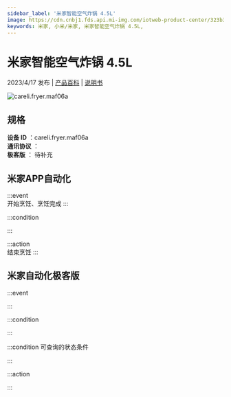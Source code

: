 ```yaml
---
sidebar_label: '米家智能空气炸锅 4.5L'
image: https://cdn.cnbj1.fds.api.mi-img.com/iotweb-product-center/323b39c2945bf6dd065b164f79507b63_1668047432597.png?GalaxyAccessKeyId=AKVGLQWBOVIRQ3XLEW&Expires=9223372036854775807&Signature=Z4cjalaS4XYazcP7wbYJgi2AB04=
keywords: 米家, 小米/米家, 米家智能空气炸锅 4.5L, 
---
```

# 米家智能空气炸锅 4.5L

2023/4/17 发布 | [产品百科](https://home.mi.com/webapp/content/baike/product/index.html?model=careli.fryer.maf06a/) | [说明书](https://home.mi.com/views/introduction.html?model=careli.fryer.maf06a&region=cn)

![careli.fryer.maf06a](https://cdn.cnbj1.fds.api.mi-img.com/iotweb-product-center/323b39c2945bf6dd065b164f79507b63_1668047432597.png?GalaxyAccessKeyId=AKVGLQWBOVIRQ3XLEW&Expires=9223372036854775807&Signature=Z4cjalaS4XYazcP7wbYJgi2AB04=)

## 规格  
> 
**设备 ID** ：careli.fryer.maf06a  
**通讯协议** ：  
**极客版**  ： 待补充 


## 米家APP自动化  

:::event  
开始烹饪、烹饪完成
:::

:::condition  

:::

:::action   
结束烹饪
:::

## 米家自动化极客版  

:::event  

:::

:::condition  

:::

:::condition 可查询的状态条件  

:::

:::action  

:::

        
